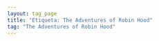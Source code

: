 ```yaml
---
layout: tag_page
title: "Etiqueta: The Adventures of Robin Hood"
tag: "The Adventures of Robin Hood"
---
```

